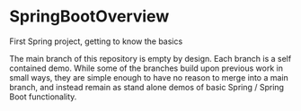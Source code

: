# SpringBootOverview
First Spring project, getting to know the basics

The main branch of this repository is empty by design. Each branch is a self contained demo. While some of the branches build upon previous work in small ways, they are simple enough to have no reason to merge into a main branch, and instead remain as stand alone demos of basic Spring / Spring Boot functionality. 
